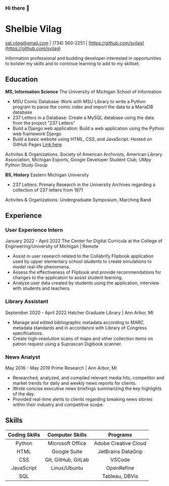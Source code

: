 ### Hi there 👋

# Shelbie Vilag

sat.vilag@gmail.com | (734) 560-2251 | [https://github.com/svilag](https://github.com/svilag)

Information professional and budding developer interested in opportunities to bolster my skills and to continue learning to add to my skillset.

## Education

__MS, Information Science__
The University of Michigan School of Information

- MSU Comic Database: Work with MSU Library to write a Python program to parse the comic index and import the data to a MariaDB database
- 237 Letters in a Database: Create a MySQL database using the data from the project "237 Letters"
- Build a Django web application: Build a web application using the Python web framework Django
- Build a basic website using HTML, CSS, and JavaScript: Hosted on GitHub Pages [Link here](https://svilag.github.io/SI539-portfolio/)

Activites & Organizations:
Society of American Archivists, American Library Association, Michigan Esports, Google Developer Student Club, UMpy Python Study Group

__BS, History__
Eastern Michigan University

- 237 Letters: Primary Research in the University Archives regarding a collection of 237 letters from 1971

Activites & Organizations:
Undergraduate Symposium, Marching Band

## Experience

### User Experience Intern

January 2022 - April 2022
The Center for Digital Curricula at the College of Engineering/University of Michigan | Remote

- Assist in user research related to the Collabrify Flipbook application used by upper elementary school students to create simulations to model real-life phenomena.
- Assess the effectiveness of Flipbook and provide recommendations for changes to the applicatoin to assist student learning.
- Analyze user data created by students using the application, interview with students and teachers.

### Library Assistant

September 2020 - April 2022
Hatcher Graduate Library | Ann Arbor, MI

- Manage and edited bibliographic metadata according to MARC metadata standards and in accordance with Library of Congress specifications.
- Create high-resolution scans of maps and other collection items on patron request using a Suprascan Digibook scanner.

### News Analyst

May 2016 - May 2019
Prime Research | Ann Arbor, MI

- Researched, analyzed, and compiled relevant media hits, competitor and market trends for daily and weekly news reports for clients.
- Wrote concise executive news briefings summarizing the key highlights of the day.
- Provided real-time alerts to clients regarding breaking news stories within their industry and competitive scope.

## Skills

Coding Skills | Computer Skills | Programs
:-----------: | :-----------: | :-----------:
Python | Microsoft Office | Adobe Creative Cloud
HTML | Google Suite | JetBrains DataGrip
CSS | Git, GitHub, GitLab | VSCode
JavaScript | Linux/Ubuntu | OpenRefine
SQL | | Tableau, DBVis
